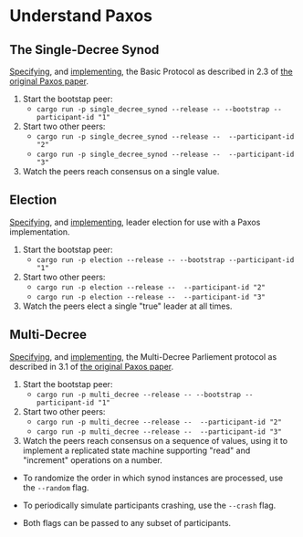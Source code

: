 # Understand Paxos


## The Single-Decree Synod

[Specifying](/single_decree_synod/SingleDecreeSynod.tla), and [implementing](/single_decree_synod/src/main.rs), the Basic Protocol as described in 2.3 of [the original Paxos paper](https://lamport.azurewebsites.net/pubs/lamport-paxos.pdf).

1. Start the bootstap peer:
   - `cargo run -p single_decree_synod --release -- --bootstrap --participant-id "1"`
2. Start two other peers:
   - `cargo run -p single_decree_synod --release --  --participant-id "2"`
   - `cargo run -p single_decree_synod --release --  --participant-id "3"`
3. Watch the peers reach consensus on a single value.

## Election

[Specifying](/election/Election.tla), and [implementing](election/src/main.rs), leader election for use with a Paxos implementation.

1. Start the bootstap peer:
   - `cargo run -p election --release -- --bootstrap --participant-id "1"`
2. Start two other peers:
   - `cargo run -p election --release --  --participant-id "2"`
   - `cargo run -p election --release --  --participant-id "3"`
3. Watch the peers elect a single "true" leader at all times.

## Multi-Decree

[Specifying](/multi_decree/MultiDecreeParliement.tla), and [implementing](multi_decree/src/main.rs), the Multi-Decree Parliement protocol as described in 3.1 of [the original Paxos paper](https://lamport.azurewebsites.net/pubs/lamport-paxos.pdf).

1. Start the bootstap peer:
   - `cargo run -p multi_decree --release -- --bootstrap --participant-id "1"`
2. Start two other peers:
   - `cargo run -p multi_decree --release --  --participant-id "2"`
   - `cargo run -p multi_decree --release --  --participant-id "3"`
3. Watch the peers reach consensus on a sequence of values, using it to implement a replicated state machine supporting "read" and "increment" operations on a number.

* To randomize the order in which synod instances are processed, use the `--random` flag. 

* To periodically simulate participants crashing, use the `--crash` flag.

* Both flags can be passed to any subset of participants.